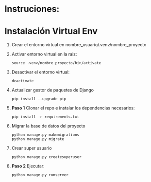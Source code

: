 # Instruciones:

# Instalación Virtual Env

1. Crear el entorno virtual en nombre_usuario/.venv/nombre_proyecto

2. Activar entorno virtual en la raiz:
    ```
    source .venv/nombre_proyecto/bin/activate
    ```
3. Desactivar el entorno virtual:
    ```
    deactivate
    ```
4. Actualizar gestor de paquetes de Django
    ```
    pip install --upgrade pip
    ```
5. **Paso 1** Clonar el repo e instalar los dependencias necesarios:
    ```
    pip install -r requirements.txt
    ```
6. Migrar la base de datos del proyecto
    ```
    python manage.py makemigrations
    python manage.py migrate
    ```
7. Crear super usuario
    ```
    python manage.py createsuperuser
    ```
8. **Paso 2** Ejecutar:
    ```
    python manage.py runserver
    ```

